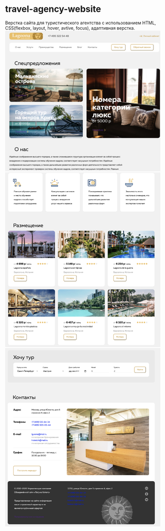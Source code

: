 # travel-agency-website
Верстка сайта для туристического агентства с использованием HTML, CSS(flexbox, layout, hover, avtive, focus), адаптивная верстка. 
![](https://github.com/emoxid/travel-agency-website/blob/main/3.png)
![](https://github.com/emoxid/travel-agency-website/blob/main/2.png)
![](https://github.com/emoxid/travel-agency-website/blob/main/1.png)
